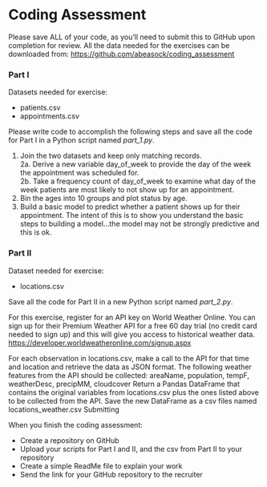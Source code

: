 # Coding Assessment

Please save ALL of your code, as you’ll need to submit this to GitHub upon completion for review.
All the data needed for the exercises can be downloaded from:
https://github.com/abeasock/coding_assessment

### Part I
Datasets needed for exercise: 
- patients.csv 
-	appointments.csv

Please write code to accomplish the following steps and save all the code for Part I in a Python script named *part_1.py*.
  1. Join the two datasets and keep only matching records. <br>
  2a. Derive a new variable day_of_week to provide the day of the week the appointment was scheduled for.<br>
  2b. Take a frequency count of day_of_week to examine what day of the week patients are most likely to not show up for an appointment. <br>
  3. Bin the ages into 10 groups and plot status by age. 
  4. Build a basic model to predict whether a patient shows up for their appointment. The intent of this is to show you understand the basic steps to building a model…the model may not be strongly predictive and this is ok. 

### Part II
Dataset needed for exercise: 
- locations.csv

Save all the code for Part II in a new Python script named *part_2.py*.

For this exercise, register for an API key on World Weather Online. You can sign up for their Premium Weather API for a free 60 day trial (no credit card needed to sign up) and this will give you access to historical weather data. https://developer.worldweatheronline.com/signup.aspx

For each observation in locations.csv, make a call to the API for that time and location and retrieve the data as JSON format. The following weather features from the API should be collected:
	areaName, population, tempF, weatherDesc, precipMM, cloudcover
Return a Pandas DataFrame that contains the original variables from locations.csv plus the ones listed above to be collected from the API. Save the new DataFrame as a csv files named locations_weather.csv
Submitting

When you finish the coding assessment:
-	Create a repository on GitHub
-	Upload your scripts for Part I and II, and the csv from Part II to your repository
-	Create a simple ReadMe file to explain your work
-	Send the link for your GitHub repository to the recruiter 
